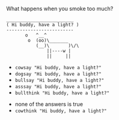 What happens when you smoke too much?
```
_________________________
( Hi buddy, have a light? )
-------------------------
       o   ^__^
        o  (oo)\_______
           (__)\       )\/\
               ||----w |
               ||     ||
```

* ``cowsay "Hi buddy, have a light?"``
* ``dogsay "Hi buddy, have a light?"``
* ``bullsay "Hi buddy, have a light?"``
* ``asssay "Hi buddy, have a light?"``
* ``bullthink "Hi buddy, have a light?"``
+ none of the answers is true
+ ``cowthink "Hi buddy, have a light?"``
